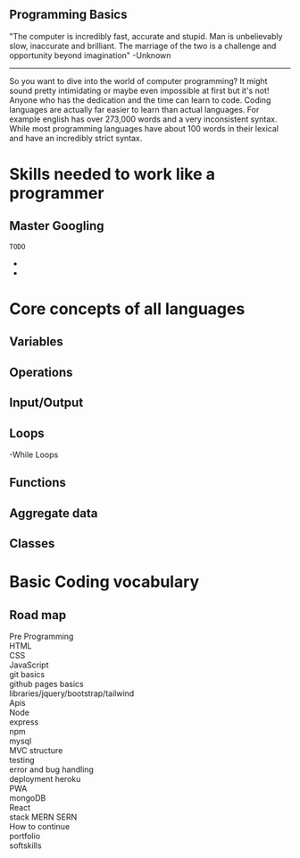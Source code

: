 ## Programming Basics

"The computer is incredibly fast, accurate and stupid. Man is unbelievably slow, inaccurate and brilliant. The marriage of the two is a challenge and opportunity beyond imagination"  -Unknown

<hr>
 So you want to dive into the world of computer programming? It might sound pretty intimidating or maybe even impossible at first but it's not! Anyone who has the dedication and the time can learn to code. Coding languages are actually far easier to learn than actual languages. For example english has over 273,000 words and a very inconsistent syntax. While most programming languages have about 100 words in their lexical and have an incredibly strict syntax. 

# Skills needed to work like a programmer

   ## Master Googling
    TODO

-
-

# Core concepts of all languages 

 ##  Variables
 ## Operations
 ## Input/Output
 ## Loops
-While Loops
 ## Functions
 ## Aggregate data
 ## Classes

    



# Basic Coding vocabulary


## Road map
Pre Programming
<br>
HTML
<br>
CSS
<br>
JavaScript
<br>
git basics
<br>
github pages basics
<br>
libraries/jquery/bootstrap/tailwind
<br>
Apis
<br>
Node
<br>
express
<br>
npm
<br>
mysql
<br>
MVC structure
<br>
testing
<br>
error and bug handling 
<br>
deployment heroku
<br>
PWA
<br>
mongoDB
<br>
React
<br>
stack MERN SERN
<br>
How to continue
<br>
portfolio
<br>
softskills
<br>